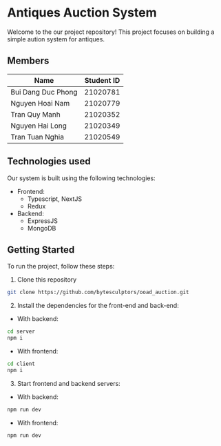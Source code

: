 # Antiques Auction System
Welcome to the our project repository! This project focuses on building a simple aution system for antiques.
## Members

| Name     | Student ID |
| ------------- | ------------ |
| Bui Dang Duc Phong | 21020781     |
| Nguyen Hoai Nam | 21020779     |
| Tran Quy Manh  | 21020352     |
| Nguyen Hai Long | 21020349 |
| Tran Tuan Nghia | 21020549 |

## Technologies used
Our system is built using the following technologies:
- Frontend:
  - Typescript, NextJS
  - Redux
- Backend:
  - ExpressJS
  - MongoDB

## Getting Started
To run the project, follow these steps:
1. Clone this repository
```bash
git clone https://github.com/bytesculptors/ooad_auction.git
```
2. Install the dependencies for the front-end and back-end:
- With backend:
```bash
cd server
npm i 
```
- With frontend:
```bash
cd client
npm i
```
3. Start frontend and backend servers:
- With backend:
```bash
npm run dev
```
- With frontend:
```bash
npm run dev
```
